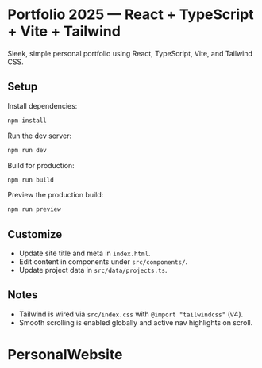 # Portfolio 2025 — React + TypeScript + Vite + Tailwind

Sleek, simple personal portfolio using React, TypeScript, Vite, and Tailwind CSS.

## Setup

Install dependencies:

```bash
npm install
```

Run the dev server:

```bash
npm run dev
```

Build for production:

```bash
npm run build
```

Preview the production build:

```bash
npm run preview
```

## Customize

- Update site title and meta in `index.html`.
- Edit content in components under `src/components/`.
- Update project data in `src/data/projects.ts`.

## Notes

- Tailwind is wired via `src/index.css` with `@import "tailwindcss"` (v4).
- Smooth scrolling is enabled globally and active nav highlights on scroll.
# PersonalWebsite
